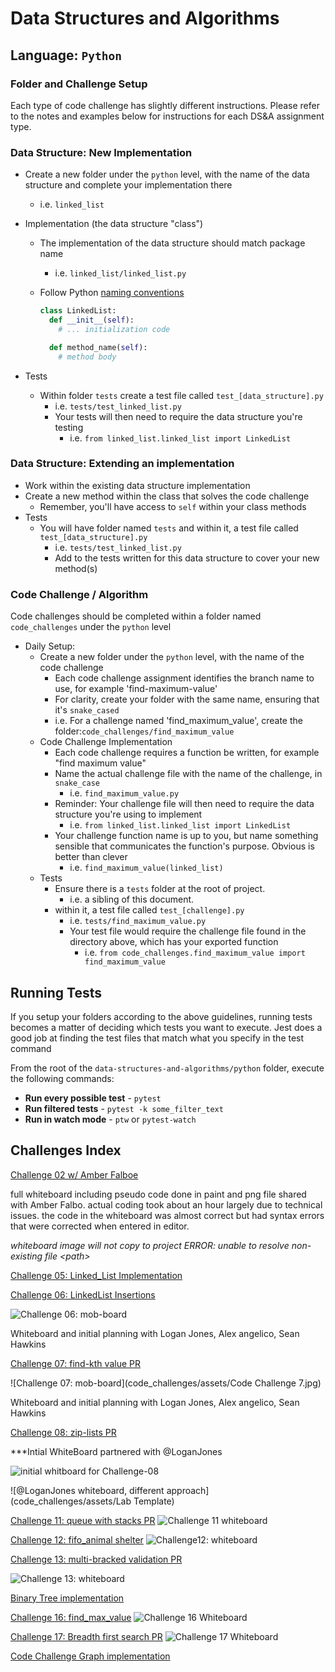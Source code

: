 # Data Structures and Algorithms

## Language: `Python`

### Folder and Challenge Setup

Each type of code challenge has slightly different instructions. Please refer to the notes and examples below for instructions for each DS&A assignment type.

### Data Structure: New Implementation

- Create a new folder under the `python` level, with the name of the data structure and complete your implementation there
  - i.e. `linked_list`
- Implementation (the data structure "class")
  - The implementation of the data structure should match package name
    - i.e. `linked_list/linked_list.py`
  - Follow Python [naming conventions](https://www.python.org/dev/peps/pep-0008/#naming-conventions)

    ```python
    class LinkedList:
      def __init__(self):
        # ... initialization code

      def method_name(self):
        # method body
    ```

- Tests
  - Within folder `tests` create a test file called `test_[data_structure].py`
    - i.e. `tests/test_linked_list.py`
    - Your tests will then need to require the data structure you're testing
      - i.e. `from linked_list.linked_list import LinkedList`

### Data Structure: Extending an implementation

- Work within the existing data structure implementation
- Create a new method within the class that solves the code challenge
  - Remember, you'll have access to `self` within your class methods
- Tests
  - You will have folder named `tests` and within it, a test file called `test_[data_structure].py`
    - i.e. `tests/test_linked_list.py`
    - Add to the tests written for this data structure to cover your new method(s)

### Code Challenge / Algorithm

Code challenges should be completed within a folder named `code_challenges` under the `python` level

- Daily Setup:
  - Create a new folder under the `python` level, with the name of the code challenge
    - Each code challenge assignment identifies the branch name to use, for example 'find-maximum-value'
    - For clarity, create your folder with the same name, ensuring that it's `snake_cased`
    - i.e. For a challenge named 'find_maximum_value', create the folder:`code_challenges/find_maximum_value`
  - Code Challenge Implementation
    - Each code challenge requires a function be written, for example "find maximum value"
    - Name the actual challenge file with the name of the challenge, in `snake_case`
      - i.e. `find_maximum_value.py`
    - Reminder: Your challenge file will then need to require the data structure you're using to implement
      - i.e. `from linked_list.linked_list import LinkedList`
    - Your challenge function name is up to you, but name something sensible that communicates the function's purpose. Obvious is better than clever
      - i.e. `find_maximum_value(linked_list)`
  - Tests
    - Ensure there is a `tests` folder at the root of project.
      - i.e. a sibling of this document.
    - within it, a test file called `test_[challenge].py`
      - i.e. `tests/find_maximum_value.py`
      - Your test file would require the challenge file found in the directory above, which has your exported function
        - i.e. `from code_challenges.find_maximum_value import find_maximum_value`

## Running Tests

If you setup your folders according to the above guidelines, running tests becomes a matter of deciding which tests you want to execute.  Jest does a good job at finding the test files that match what you specify in the test command

From the root of the `data-structures-and-algorithms/python` folder, execute the following commands:

- **Run every possible test** - `pytest`
- **Run filtered tests** - `pytest -k some_filter_text`
- **Run in watch mode** - `ptw` or `pytest-watch`


## Challenges Index

[Challenge 02 w/ Amber Falboe](code_challenges/array_shift)

full whiteboard including pseudo code done in paint and png file shared with Amber Falbo. actual coding took about an hour largely due to technical issues. the code in the whiteboard was almost correct but had syntax errors that were corrected when entered in editor. 

*whiteboard image will not copy to project ERROR: unable to resolve non-existing file \<path\>*

[Challenge 05: Linked_List Implementation](https://github.com/MasonChance/data-structures-and-algorithms-1/pull/4)

[Challenge 06: LinkedList Insertions](https://github.com/MasonChance/data-structures-and-algorithms-1/pull/5)

![Challenge 06: mob-board](code_challenges/assets/Challenge-06-Whitboard.jpg)

Whiteboard and initial planning with Logan Jones, Alex angelico, Sean Hawkins

[Challenge 07: find-kth value PR](https://github.com/MasonChance/data-structures-and-algorithms-1/pull/6)

![Challenge 07: mob-board](code_challenges/assets/Code Challenge 7.jpg)

Whiteboard and initial planning with Logan Jones, Alex angelico, Sean Hawkins


[Challenge 08: zip-lists PR](https://github.com/MasonChance/data-structures-and-algorithms-1/pull/8)

***Intial WhiteBoard partnered with @LoganJones

![initial whitboard for Challenge-08](code_challenges/assets/challenge-08-whiteboard.png)

![@LoganJones whiteboard, different approach](code_challenges/assets/Lab Template)

[Challenge 11: queue with stacks PR](https://github.com/MasonChance/data-structures-and-algorithms-1/pull/10)
![Challenge 11 whiteboard](code_challenges/assets/Challenge-11-whiteboard.png)

[Challenge 12: fifo_animal shelter](https://github.com/MasonChance/data-structures-and-algorithms-1/pull/11)
![Challenge12: whiteboard](code_challenges/assets/challenge-12-whiteboard.png)


[Challenge 13: multi-bracked validation PR](https://github.com/MasonChance/data-structures-and-algorithms-1/pull/12)

![Challenge 13: whiteboard](code_challenges/assets/Challenge-13-whiteboard.png)

[Binary Tree implementation]()

[Challenge 16: find_max_value](https://github.com/MasonChance/data-structures-and-algorithms-1/pull/14)
  ![Challenge 16 Whiteboard](code_challenges/assets/code-challenge-16-whiteboard.png)


[Challenge 17: Breadth first search PR](https://github.com/MasonChance/data-structures-and-algorithms-1/pull/16)
 ![Challenge 17 Whiteboard](code_challenges/assets/code-challenge-17-whitboard.png)


[Code Challenge Graph implementation]()
